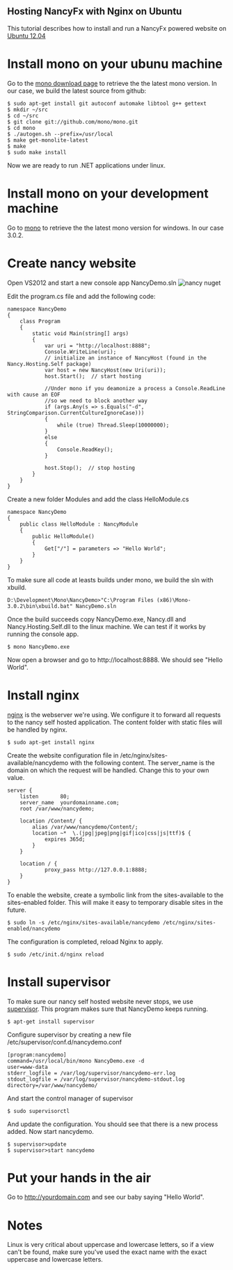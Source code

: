 ## Hosting NancyFx with Nginx on Ubuntu
This tutorial describes how to install and run a NancyFx powered website on [Ubuntu 12.04][ubuntu]

# Install mono on your ubunu machine
Go to the [mono download page][getmono] to retrieve the the latest mono version. In our case, we build the latest source from github:

    $ sudo apt-get install git autoconf automake libtool g++ gettext
    $ mkdir ~/src
    $ cd ~/src
    $ git clone git://github.com/mono/mono.git
    $ cd mono
    $ ./autogen.sh --prefix=/usr/local
    $ make get-monolite-latest
    $ make
    $ sudo make install

Now we are ready to run .NET applications under linux.

# Install mono on your development machine
Go to [mono][getmono] to retrieve the the latest mono version for windows. In our case 3.0.2.

# Create nancy website
Open VS2012 and start a new console app NancyDemo.sln
![nancy nuget](https://dl.dropbox.com/u/19401194/NancyNuget.png "nancy nuget")

Edit the program.cs file and add the following code:

```c-sharp 
namespace NancyDemo
{
    class Program
    {
        static void Main(string[] args)
        {
            var uri = "http://localhost:8888";
            Console.WriteLine(uri);
            // initialize an instance of NancyHost (found in the Nancy.Hosting.Self package)
            var host = new NancyHost(new Uri(uri));
            host.Start();  // start hosting

            //Under mono if you deamonize a process a Console.ReadLine with cause an EOF 
            //so we need to block another way
            if (args.Any(s => s.Equals("-d", StringComparison.CurrentCultureIgnoreCase)))
            {
                while (true) Thread.Sleep(10000000);
            }
            else
            {
                Console.ReadKey();
            }

            host.Stop();  // stop hosting
        }
    }
}

```

Create a new folder Modules and add the class HelloModule.cs

```c-sharp
namespace NancyDemo
{
    public class HelloModule : NancyModule
    {
        public HelloModule()
        {
            Get["/"] = parameters => "Hello World";
        }
    }
}
```

To make sure all code at leasts builds under mono, we build the sln with xbuild.
    
    D:\Development\Mono\NancyDemo>"C:\Program Files (x86)\Mono-3.0.2\bin\xbuild.bat" NancyDemo.sln 

Once the build succeeds copy NancyDemo.exe, Nancy.dll and Nancy.Hosting.Self.dll to the linux machine. We can test if it works by running the console app.

    $ mono NancyDemo.exe

Now open a browser and go to http://localhost:8888. We should see "Hello World".

# Install nginx
[nginx][nginx] is the webserver we're using. We configure it to forward all requests to the nancy self hosted application. The content folder with static files will be handled by nginx.

    $ sudo apt-get install nginx

Create the website configuration file in /etc/nginx/sites-available/nancydemo with the following content. The server_name is the domain on which the request will be handled. Change this to your own value.

    server {
        listen       80;
        server_name  yourdomainname.com;
        root /var/www/nancydemo;

        location /Content/ {
            alias /var/www/nancydemo/Content/;
            location ~*  \.(jpg|jpeg|png|gif|ico|css|js|ttf)$ {
                expires 365d;
            }
        }

        location / {
                proxy_pass http://127.0.0.1:8888;
        }
    }

To enable the website, create a symbolic link from the sites-available to the sites-enabled folder. This will make it easy to temporary disable sites in the future.

    $ sudo ln -s /etc/nginx/sites-available/nancydemo /etc/nginx/sites-enabled/nancydemo

The configuration is completed, reload Nginx to apply.

    $ sudo /etc/init.d/nginx reload

# Install supervisor
To make sure our nancy self hosted website never stops, we use [supervisor][supervisor]. This program makes sure that NancyDemo keeps running.

    $ apt-get install supervisor

Configure supervisor by creating a new file /etc/supervisor/conf.d/nancydemo.conf

    [program:nancydemo]
    command=/usr/local/bin/mono NancyDemo.exe -d
    user=www-data
    stderr_logfile = /var/log/supervisor/nancydemo-err.log
    stdout_logfile = /var/log/supervisor/nancydemo-stdout.log
    directory=/var/www/nancydemo/

And start the control manager of supervisor

    $ sudo supervisorctl

And update the configuration. You should see that there is a new process added. Now start nancydemo.

    $ supervisor>update
    $ supervisor>start nancydemo

# Put your hands in the air
Go to http://yourdomain.com and see our baby saying "Hello World".

# Notes
Linux is very critical about uppercase and lowercase letters, so if a view can't be found, make sure you've used the exact name with the exact uppercase and lowercase letters.

[getmono]: http://mono-project.com/Obtaining_Mono
[ubuntu]: http://www.ubuntu.com/download/desktop
[supervisor]: http://supervisord.org/
[nginx]: http://nginx.org/
[nancy-nuget]: https://www.dropbox.com/s/8fyp5725ghqiwte/NancyNuget.png "nancy nuget"